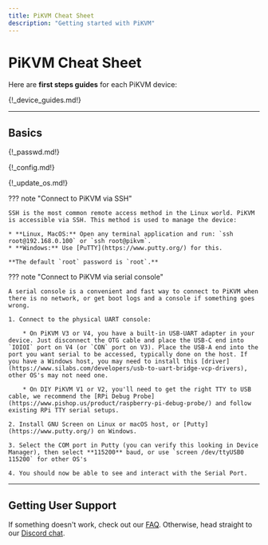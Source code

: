 ```yaml
---
title: PiKVM Cheat Sheet
description: "Getting started with PiKVM"
---
```


# PiKVM Cheat Sheet

Here are **first steps guides** for each PiKVM device:

{!_device_guides.md!}


-----
## Basics

{!_passwd.md!}

{!_config.md!}

{!_update_os.md!}

??? note "Connect to PiKVM via SSH"

    SSH is the most common remote access method in the Linux world. PiKVM is accessible via SSH. This method is used to manage the device:

    * **Linux, MacOS:** Open any terminal application and run: `ssh root@192.168.0.100` or `ssh root@pikvm`.
    * **Windows:** Use [PuTTY](https://www.putty.org/) for this.

    **The default `root` password is `root`.**

??? note "Connect to PiKVM via serial console"

    A serial console is a convenient and fast way to connect to PiKVM when there is no network, or get boot logs and a console if something goes wrong.

    1. Connect to the physical UART console:

        * On PiKVM V3 or V4, you have a built-in USB-UART adapter in your device. Just disconnect the OTG cable and place the USB-C end into `IOIOI` port on V4 (or `CON` port on V3). Place the USB-A end into the port you want serial to be accessed, typically done on the host. If you have a Windows host, you may need to install this [driver](https://www.silabs.com/developers/usb-to-uart-bridge-vcp-drivers), other OS's may not need one.

        * On DIY PiKVM V1 or V2, you'll need to get the right TTY to USB cable, we recommend the [RPi Debug Probe](https://www.pishop.us/product/raspberry-pi-debug-probe/) and follow existing RPi TTY serial setups.

    2. Install GNU Screen on Linux or macOS host, or [Putty](https://www.putty.org/) on Windows.

    3. Select the COM port in Putty (you can verify this looking in Device Manager), then select **115200** baud, or use `screen /dev/ttyUSB0 115200` for other OS's

    4. You should now be able to see and interact with the Serial Port.


-----
## Getting User Support

If something doesn't work, check out our [FAQ](faq.md). Otherwise, head straight to our [Discord chat](https://discord.gg/bpmXfz5).
